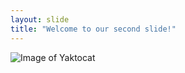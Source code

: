 ```yaml
---
layout: slide
title: "Welcome to our second slide!"
---
```

![Image of Yaktocat](https://octodex.github.com/images/yaktocat.png)
